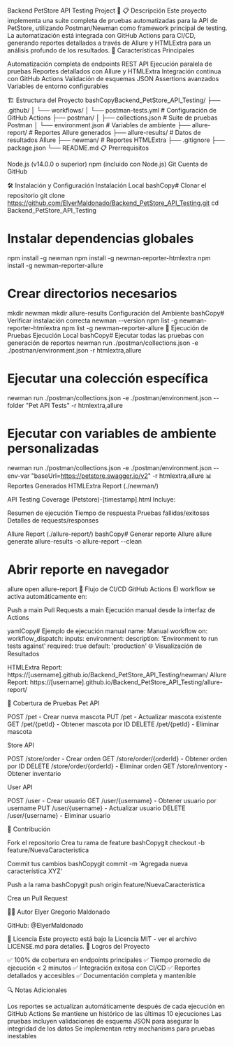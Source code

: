 Backend PetStore API Testing Project 🚀
📋 Descripción
Este proyecto implementa una suite completa de pruebas automatizadas para la API de PetStore, utilizando Postman/Newman como framework principal de testing. La automatización está integrada con GitHub Actions para CI/CD, generando reportes detallados a través de Allure y HTMLExtra para un análisis profundo de los resultados.
🌟 Características Principales

Automatización completa de endpoints REST API
Ejecución paralela de pruebas
Reportes detallados con Allure y HTMLExtra
Integración continua con GitHub Actions
Validación de esquemas JSON
Assertions avanzados
Variables de entorno configurables

🏗️ Estructura del Proyecto
bashCopyBackend_PetStore_API_Testing/
├── .github/
│   └── workflows/
│       └── postman-tests.yml    # Configuración de GitHub Actions
├── postman/
│   ├── collections.json         # Suite de pruebas Postman
│   └── environment.json         # Variables de ambiente
├── allure-report/              # Reportes Allure generados
├── allure-results/             # Datos de resultados Allure
├── newman/                     # Reportes HTMLExtra
├── .gitignore
├── package.json
└── README.md
📋 Prerrequisitos

Node.js (v14.0.0 o superior)
npm (incluido con Node.js)
Git
Cuenta de GitHub

🛠️ Instalación y Configuración
Instalación Local
bashCopy# Clonar el repositorio
git clone https://github.com/ElyerMaldonado/Backend_PetStore_API_Testing.git
cd Backend_PetStore_API_Testing

# Instalar dependencias globales
npm install -g newman
npm install -g newman-reporter-htmlextra
npm install -g newman-reporter-allure

# Crear directorios necesarios
mkdir newman
mkdir allure-results
Configuración del Ambiente
bashCopy# Verificar instalación correcta
newman --version
npm list -g newman-reporter-htmlextra
npm list -g newman-reporter-allure
🚀 Ejecución de Pruebas
Ejecución Local
bashCopy# Ejecutar todas las pruebas con generación de reportes
newman run ./postman/collections.json -e ./postman/environment.json -r htmlextra,allure

# Ejecutar una colección específica
newman run ./postman/collections.json -e ./postman/environment.json --folder "Pet API Tests" -r htmlextra,allure

# Ejecutar con variables de ambiente personalizadas
newman run ./postman/collections.json -e ./postman/environment.json --env-var "baseUrl=https://petstore.swagger.io/v2" -r htmlextra,allure
📊 Reportes Generados
HTMLExtra Report (./newman/)

API Testing Coverage (Petstore)-[timestamp].html
Incluye:

Resumen de ejecución
Tiempo de respuesta
Pruebas fallidas/exitosas
Detalles de requests/responses



Allure Report (./allure-report/)
bashCopy# Generar reporte Allure
allure generate allure-results -o allure-report --clean

# Abrir reporte en navegador
allure open allure-report
🔄 Flujo de CI/CD
GitHub Actions
El workflow se activa automáticamente en:

Push a main
Pull Requests a main
Ejecución manual desde la interfaz de Actions

yamlCopy# Ejemplo de ejecución manual
name: Manual workflow
on:
  workflow_dispatch:
    inputs:
      environment:
        description: 'Environment to run tests against'
        required: true
        default: 'production'
🌐 Visualización de Resultados

HTMLExtra Report: https://[username].github.io/Backend_PetStore_API_Testing/newman/
Allure Report: https://[username].github.io/Backend_PetStore_API_Testing/allure-report/

📝 Cobertura de Pruebas
Pet API

POST /pet - Crear nueva mascota
PUT /pet - Actualizar mascota existente
GET /pet/{petId} - Obtener mascota por ID
DELETE /pet/{petId} - Eliminar mascota

Store API

POST /store/order - Crear orden
GET /store/order/{orderId} - Obtener orden por ID
DELETE /store/order/{orderId} - Eliminar orden
GET /store/inventory - Obtener inventario

User API

POST /user - Crear usuario
GET /user/{username} - Obtener usuario por username
PUT /user/{username} - Actualizar usuario
DELETE /user/{username} - Eliminar usuario

🤝 Contribución

Fork el repositorio
Crea tu rama de feature
bashCopygit checkout -b feature/NuevaCaracteristica

Commit tus cambios
bashCopygit commit -m 'Agregada nueva característica XYZ'

Push a la rama
bashCopygit push origin feature/NuevaCaracteristica

Crea un Pull Request

👨‍💻 Autor
Elyer Gregorio Maldonado

GitHub: @ElyerMaldonado

📄 Licencia
Este proyecto está bajo la Licencia MIT - ver el archivo LICENSE.md para detalles.
🎯 Logros del Proyecto

✅ 100% de cobertura en endpoints principales
✅ Tiempo promedio de ejecución < 2 minutos
✅ Integración exitosa con CI/CD
✅ Reportes detallados y accesibles
✅ Documentación completa y mantenible

🔍 Notas Adicionales

Los reportes se actualizan automáticamente después de cada ejecución en GitHub Actions
Se mantiene un histórico de las últimas 10 ejecuciones
Las pruebas incluyen validaciones de esquema JSON para asegurar la integridad de los datos
Se implementan retry mechanisms para pruebas inestables
